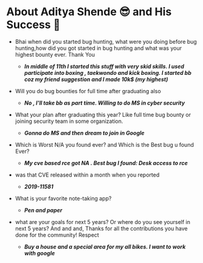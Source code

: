 # About Aditya Shende 😎 and His Success 💪

- Bhai when did you started bug hunting, what were you doing before bug hunting,how did you got started in bug hunting and what was your highest bounty ever.
Thank You
 
  - ***In middle of 11th I started this stuff with very skid skills. I used participate into boxing , taekwondo and kick boxing. I started bb coz my friend suggestion and I made 10k$ (my highest)***

- Will you do bug bounties for full time after graduating also

    - ***No , I'll take bb as part time. Willing to do MS in cyber security***

- What your plan after graduating this year? Like full time bug bounty or joining security team in some organization.

   - ***Gonna do MS and then dream to join in Google***

- Which is Worst N/A you found ever? and Which is the Best bug u found Ever?
 
   - ***My cve based rce got NA .  Best bug I found:  Desk access to rce***

- was that CVE released within a month when you reported
 
   - ***2019-11581***

- What is your favorite note-taking app?
 
   - ***Pen and paper***

-  what are your goals for next 5 years? Or where do you see yourself in next 5 years? And and and, Thanks for all the contributions you have done for the community! Respect
  
    - ***Buy a house and a special area for my all bikes. I want to work with google***
